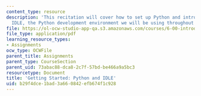```yaml
---
content_type: resource
description: 'This recitation will cover how to set up Python and introduce you to
  IDLE, the Python development environment we will be using throughout this course. '
file: https://ol-ocw-studio-app-qa.s3.amazonaws.com/courses/6-00-introduction-to-computer-science-and-programming-fall-2008/b29f4dce1bad3a660842efb674f1c928_getting_started.pdf
file_type: application/pdf
learning_resource_types:
- Assignments
ocw_type: OCWFile
parent_title: Assignments
parent_type: CourseSection
parent_uid: 73abac88-dca8-2c7f-57bd-be466a9a5bc3
resourcetype: Document
title: 'Getting Started: Python and IDLE'
uid: b29f4dce-1bad-3a66-0842-efb674f1c928
---
```

